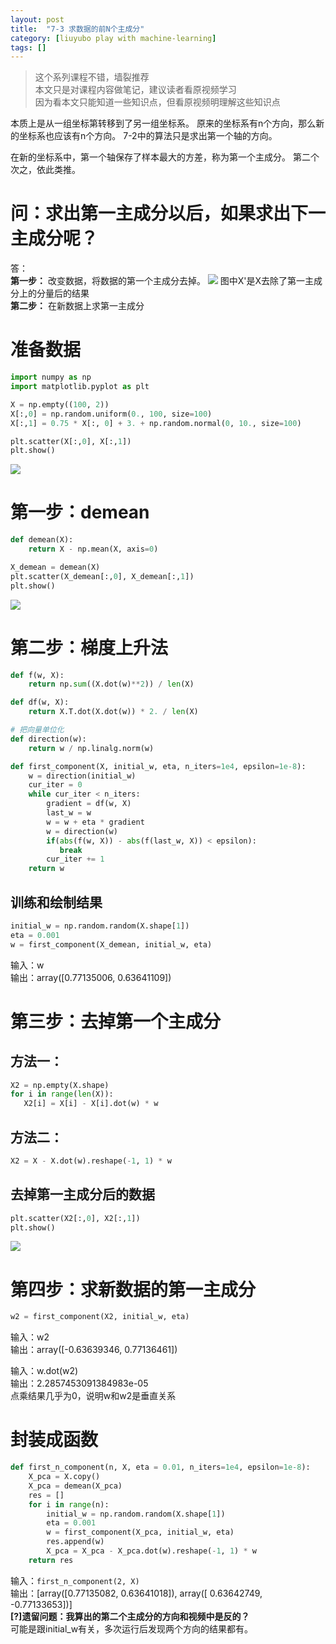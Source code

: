 ```yaml
---
layout: post
title:  "7-3 求数据的前N个主成分"
category: [liuyubo play with machine-learning]
tags: []
---
```


> 这个系列课程不错，墙裂推荐  
> 本文只是对课程内容做笔记，建议读者看原视频学习  
> 因为看本文只能知道一些知识点，但看原视频明理解这些知识点  

本质上是从一组坐标第转移到了另一组坐标系。
原来的坐标系有n个方向，那么新的坐标系也应该有n个方向。
7-2中的算法只是求出第一个轴的方向。  

在新的坐标系中，第一个轴保存了样本最大的方差，称为第一个主成分。
第二个次之，依此类推。  

# 问：求出第一主成分以后，如果求出下一主成分呢？

<!-- more -->

答：  
**第一步：** 改变数据，将数据的第一个主成分去掉。
![](http://windmissing.github.io/images/2019/104.png)
图中X'是X去除了第一主成分上的分量后的结果  
**第二步：** 在新数据上求第一主成分

# 准备数据

```python
import numpy as np
import matplotlib.pyplot as plt

X = np.empty((100, 2))
X[:,0] = np.random.uniform(0., 100, size=100)
X[:,1] = 0.75 * X[:, 0] + 3. + np.random.normal(0, 10., size=100)

plt.scatter(X[:,0], X[:,1])
plt.show()
```
![](http://windmissing.github.io/images/2019/100.png)

# 第一步：demean

```python
def demean(X):
    return X - np.mean(X, axis=0)

X_demean = demean(X)
plt.scatter(X_demean[:,0], X_demean[:,1])
plt.show()
```

![](http://windmissing.github.io/images/2019/101.png)

# 第二步：梯度上升法

```python
def f(w, X):
    return np.sum((X.dot(w)**2)) / len(X)

def df(w, X):
    return X.T.dot(X.dot(w)) * 2. / len(X)

# 把向量单位化
def direction(w):
    return w / np.linalg.norm(w)

def first_component(X, initial_w, eta, n_iters=1e4, epsilon=1e-8):
    w = direction(initial_w)
    cur_iter = 0
    while cur_iter < n_iters:
        gradient = df(w, X)
        last_w = w
        w = w + eta * gradient
        w = direction(w)
        if(abs(f(w, X)) - abs(f(last_w, X)) < epsilon):
           break
        cur_iter += 1
    return w
```

## 训练和绘制结果

```python
initial_w = np.random.random(X.shape[1])
eta = 0.001
w = first_component(X_demean, initial_w, eta)
```

输入：w  
输出：array([0.77135006, 0.63641109])

# 第三步：去掉第一个主成分

## 方法一：

```python
X2 = np.empty(X.shape)
for i in range(len(X)):
   X2[i] = X[i] - X[i].dot(w) * w
```

## 方法二：

```python
X2 = X - X.dot(w).reshape(-1, 1) * w
```

## 去掉第一主成分后的数据

```python
plt.scatter(X2[:,0], X2[:,1])
plt.show()
```

![](http://windmissing.github.io/images/2019/105.png)

# 第四步：求新数据的第一主成分

```python
w2 = first_component(X2, initial_w, eta)
```

输入：w2  
输出：array([-0.63639346,  0.77136461])  

输入：w.dot(w2)  
输出：2.2857453091384983e-05  
点乘结果几乎为0，说明w和w2是垂直关系

# 封装成函数

```python
def first_n_component(n, X, eta = 0.01, n_iters=1e4, epsilon=1e-8):
    X_pca = X.copy()
    X_pca = demean(X_pca)
    res = []
    for i in range(n):
        initial_w = np.random.random(X.shape[1])
        eta = 0.001
        w = first_component(X_pca, initial_w, eta)
        res.append(w)
        X_pca = X_pca - X_pca.dot(w).reshape(-1, 1) * w
    return res
```

输入：`first_n_component(2, X)`   
输出：[array([0.77135082, 0.63641018]), array([ 0.63642749, -0.77133653])]  
**[?]遗留问题：我算出的第二个主成分的方向和视频中是反的？**  
可能是跟initial_w有关，多次运行后发现两个方向的结果都有。
